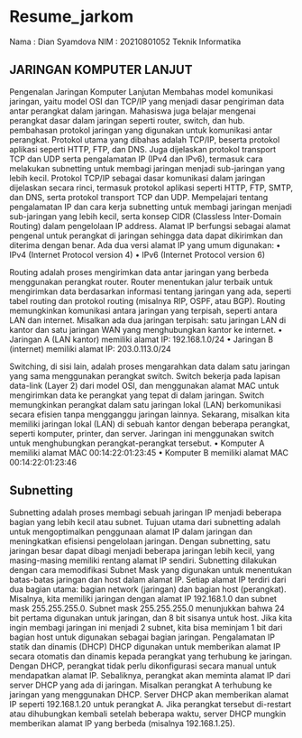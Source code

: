 # Resume_jarkom
Nama : Dian Syamdova
NIM : 20210801052
Teknik Informatika

## JARINGAN KOMPUTER LANJUT

Pengenalan Jaringan Komputer Lanjutan
Membahas model komunikasi jaringan, yaitu model OSI dan TCP/IP yang menjadi dasar pengiriman data antar perangkat dalam jaringan. Mahasiswa juga belajar mengenai perangkat dasar dalam jaringan seperti router, switch, dan hub. pembahasan protokol jaringan yang digunakan untuk komunikasi antar perangkat. Protokol utama yang dibahas adalah TCP/IP, beserta protokol aplikasi seperti HTTP, FTP, dan DNS. Juga dijelaskan protokol transport TCP dan UDP serta pengalamatan IP (IPv4 dan IPv6), termasuk cara melakukan subnetting untuk membagi jaringan menjadi sub-jaringan yang lebih kecil.
Protokol TCP/IP sebagai dasar komunikasi dalam jaringan dijelaskan secara rinci, termasuk protokol aplikasi seperti HTTP, FTP, SMTP, dan DNS, serta protokol transport TCP dan UDP. Mempelajari tentang pengalamatan IP dan cara kerja subnetting untuk membagi jaringan menjadi sub-jaringan yang lebih kecil, serta konsep CIDR (Classless Inter-Domain Routing) dalam pengelolaan IP address. Alamat IP berfungsi sebagai alamat pengenal untuk perangkat di jaringan sehingga data dapat dikirimkan dan diterima dengan benar. Ada dua versi alamat IP yang umum digunakan:
•	IPv4 (Internet Protocol version 4)
•	IPv6 (Internet Protocol version 6)

Routing adalah proses mengirimkan data antar jaringan yang berbeda menggunakan perangkat router. Router menentukan jalur terbaik untuk mengirimkan data berdasarkan informasi tentang jaringan yang ada, seperti tabel routing dan protokol routing (misalnya RIP, OSPF, atau BGP). Routing memungkinkan komunikasi antara jaringan yang terpisah, seperti antara LAN dan internet.
Misalkan ada dua jaringan terpisah: satu jaringan LAN di kantor dan satu jaringan WAN yang menghubungkan kantor ke internet.
•	Jaringan A (LAN kantor) memiliki alamat IP: 192.168.1.0/24
•	Jaringan B (internet) memiliki alamat IP: 203.0.113.0/24

Switching, di sisi lain, adalah proses mengarahkan data dalam satu jaringan yang sama menggunakan perangkat switch. Switch bekerja pada lapisan data-link (Layer 2) dari model OSI, dan menggunakan alamat MAC untuk mengirimkan data ke perangkat yang tepat di dalam jaringan. Switch memungkinkan perangkat dalam satu jaringan lokal (LAN) berkomunikasi secara efisien tanpa mengganggu jaringan lainnya. 
Sekarang, misalkan kita memiliki jaringan lokal (LAN) di sebuah kantor dengan beberapa perangkat, seperti komputer, printer, dan server. Jaringan ini menggunakan switch untuk menghubungkan perangkat-perangkat tersebut.
•	Komputer A memiliki alamat MAC 00:14:22:01:23:45
•	Komputer B memiliki alamat MAC 00:14:22:01:23:46

## Subnetting
Subnetting adalah proses membagi sebuah jaringan IP menjadi beberapa bagian yang lebih kecil atau subnet. Tujuan utama dari subnetting adalah untuk mengoptimalkan penggunaan alamat IP dalam jaringan dan meningkatkan efisiensi pengelolaan jaringan. Dengan subnetting, satu jaringan besar dapat dibagi menjadi beberapa jaringan lebih kecil, yang masing-masing memiliki rentang alamat IP sendiri.
Subnetting dilakukan dengan cara memodifikasi Subnet Mask yang digunakan untuk menentukan batas-batas jaringan dan host dalam alamat IP. Setiap alamat IP terdiri dari dua bagian utama: bagian network (jaringan) dan bagian host (perangkat).
Misalnya, kita memiliki jaringan dengan alamat IP 192.168.1.0 dan subnet mask 255.255.255.0. Subnet mask 255.255.255.0 menunjukkan bahwa 24 bit pertama digunakan untuk jaringan, dan 8 bit sisanya untuk host. Jika kita ingin membagi jaringan ini menjadi 2 subnet, kita bisa meminjam 1 bit dari bagian host untuk digunakan sebagai bagian jaringan.
Pengalamatan IP statik dan dinamis (DHCP)
DHCP digunakan untuk memberikan alamat IP secara otomatis dan dinamis kepada perangkat yang terhubung ke jaringan. Dengan DHCP, perangkat tidak perlu dikonfigurasi secara manual untuk mendapatkan alamat IP. Sebaliknya, perangkat akan meminta alamat IP dari server DHCP yang ada di jaringan. Misalkan perangkat A terhubung ke jaringan yang menggunakan DHCP. Server DHCP akan memberikan alamat IP seperti 192.168.1.20 untuk perangkat A. Jika perangkat tersebut di-restart atau dihubungkan kembali setelah beberapa waktu, server DHCP mungkin memberikan alamat IP yang berbeda (misalnya 192.168.1.25).



